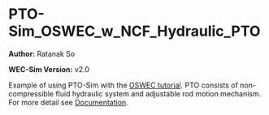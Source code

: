 # PTO-Sim_OSWEC_w_NCF_Hydraulic_PTO

**Author:**          Ratanak So

**WEC-Sim Version:** v2.0

Example of using PTO-Sim with the [OSWEC tutorial](http://wec-sim.github.io/WEC-Sim/tutorials.html#oscillating-surge-wec-oswec).
PTO consists of non-compressible fluid hydraulic system and adjustable rod motion mechanism.
For more detail see [Documentation](http://wec-sim.github.io/WEC-Sim/features.html#tutotrial-oswec-with-pto-sim).